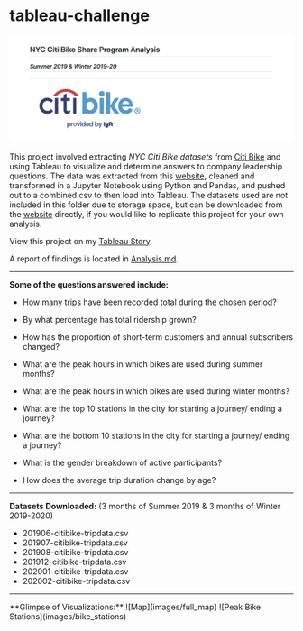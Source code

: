 # tableau-challenge
![Report](images/report_screenshot.png)

This project involved extracting *NYC Citi Bike datasets* from [Citi Bike](https://ride.citibikenyc.com/system-data) and using Tableau to visualize and determine answers to company leadership questions. The data was extracted from this [website](https://ride.citibikenyc.com/system-data), cleaned and transformed in a Jupyter Notebook using Python and Pandas, and pushed out to a combined csv to then load into Tableau. The datasets used are not included in this folder due to storage space, but can be downloaded from the [website](https://ride.citibikenyc.com/system-data) directly, if you would like to replicate this project for your own analysis.

View this project on my [Tableau Story](https://public.tableau.com/app/profile/julia.brunett1429/viz/CitiBikeAnalysis_16279470544550/CitiBikeAnalysis).

A report of findings is located in [Analysis.md](./Analysis.md).

<hr>

**Some of the questions answered include:**
* How many trips have been recorded total during the chosen period?

* By what percentage has total ridership grown?

* How has the proportion of short-term customers and annual subscribers changed?

* What are the peak hours in which bikes are used during summer months?

* What are the peak hours in which bikes are used during winter months?

* What are the top 10 stations in the city for starting a journey/ ending a journey?

* What are the bottom 10 stations in the city for starting a journey/ ending a journey?

* What is the gender breakdown of active participants?

* How does the average trip duration change by age?

<hr>

**Datasets Downloaded:** (3 months of Summer 2019 & 3 months of Winter 2019-2020)
- 201906-citibike-tripdata.csv
- 201907-citibike-tripdata.csv
- 201908-citibike-tripdata.csv
- 201912-citibike-tripdata.csv
- 202001-citibike-tripdata.csv
- 202002-citibike-tripdata.csv

<hr>
**Glimpse of Visualizations:**
![Map](images/full_map)
![Peak Bike Stations](images/bike_stations)

